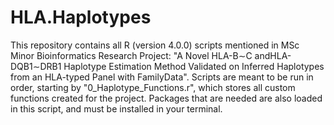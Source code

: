 # HLA.Haplotypes
This repository contains all R (version 4.0.0) scripts mentioned in MSc Minor Bioinformatics Research Project: "A Novel HLA-B∼C andHLA-DQB1∼DRB1 Haplotype Estimation Method Validated on Inferred Haplotypes from an HLA-typed Panel with FamilyData". Scripts are meant to be run in order, starting by "0_Haplotype_Functions.r", which stores all custom functions created for the project. Packages that are needed are also loaded in this script, and must be installed in your terminal. 
